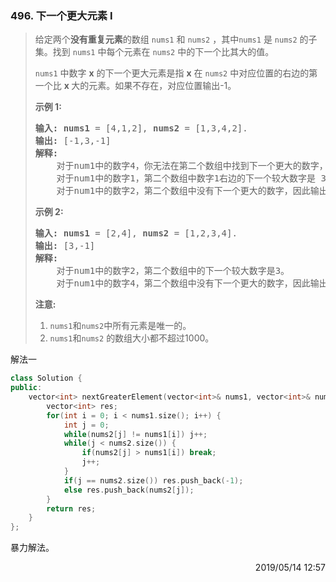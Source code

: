 ### 496. 下一个更大元素 I
> <div class="content__2ebE"><div><p>给定两个<strong>没有重复元素</strong>的数组&nbsp;<code>nums1</code> 和&nbsp;<code>nums2</code>&nbsp;，其中<code>nums1</code>&nbsp;是&nbsp;<code>nums2</code>&nbsp;的子集。找到&nbsp;<code>nums1</code>&nbsp;中每个元素在&nbsp;<code>nums2</code>&nbsp;中的下一个比其大的值。</p>
> 
> <p><code>nums1</code>&nbsp;中数字&nbsp;<strong>x</strong>&nbsp;的下一个更大元素是指&nbsp;<strong>x</strong>&nbsp;在&nbsp;<code>nums2</code>&nbsp;中对应位置的右边的第一个比&nbsp;<strong>x&nbsp;</strong>大的元素。如果不存在，对应位置输出-1。</p>
> 
> <p><strong>示例 1:</strong></p>
> 
> <pre><strong>输入:</strong> <strong>nums1</strong> = [4,1,2], <strong>nums2</strong> = [1,3,4,2].
> <strong>输出:</strong> [-1,3,-1]
> <strong>解释:</strong>
>     对于num1中的数字4，你无法在第二个数组中找到下一个更大的数字，因此输出 -1。
>     对于num1中的数字1，第二个数组中数字1右边的下一个较大数字是 3。
>     对于num1中的数字2，第二个数组中没有下一个更大的数字，因此输出 -1。</pre>
> 
> <p><strong>示例 2:</strong></p>
> 
> <pre><strong>输入:</strong> <strong>nums1</strong> = [2,4], <strong>nums2</strong> = [1,2,3,4].
> <strong>输出:</strong> [3,-1]
> <strong>解释:</strong>
> &nbsp;   对于num1中的数字2，第二个数组中的下一个较大数字是3。
>     对于num1中的数字4，第二个数组中没有下一个更大的数字，因此输出 -1。
> </pre>
> 
> <p><strong>注意:</strong></p>
> 
> <ol>
> 	<li><code>nums1</code>和<code>nums2</code>中所有元素是唯一的。</li>
> 	<li><code>nums1</code>和<code>nums2</code>&nbsp;的数组大小都不超过1000。</li>
> </ol>
> </div></div>

解法一
```cpp
class Solution {
public:
    vector<int> nextGreaterElement(vector<int>& nums1, vector<int>& nums2) {
        vector<int> res;
        for(int i = 0; i < nums1.size(); i++) {
            int j = 0;
            while(nums2[j] != nums1[i]) j++;
            while(j < nums2.size()) {
                if(nums2[j] > nums1[i]) break;
                j++;
            }
            if(j == nums2.size()) res.push_back(-1);
            else res.push_back(nums2[j]);
        }
        return res;
    }
};
```

暴力解法。
<div style="text-align: right"> 2019/05/14 12:57 </div>